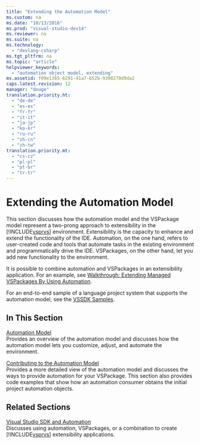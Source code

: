 ```yaml
---
title: "Extending the Automation Model"
ms.custom: na
ms.date: "10/13/2016"
ms.prod: "visual-studio-dev14"
ms.reviewer: na
ms.suite: na
ms.technology: 
  - "devlang-csharp"
ms.tgt_pltfrm: na
ms.topic: "article"
helpviewer_keywords: 
  - "automation object model, extending"
ms.assetid: f09e1365-6291-41a7-b52b-9398270d9da2
caps.latest.revision: 12
manager: "douge"
translation.priority.ht: 
  - "de-de"
  - "es-es"
  - "fr-fr"
  - "it-it"
  - "ja-jp"
  - "ko-kr"
  - "ru-ru"
  - "zh-cn"
  - "zh-tw"
translation.priority.mt: 
  - "cs-cz"
  - "pl-pl"
  - "pt-br"
  - "tr-tr"
---
```

# Extending the Automation Model
This section discusses how the automation model and the VSPackage model represent a two-prong approach to extensibility in the [!INCLUDE[vsprvs](../codequality/includes/vsprvs_md.md)] environment. Extensibility is the capacity to enhance and extend the functionality of the IDE. Automation, on the one hand, refers to user-created code and tools that automate tasks in the existing environment and programmatically drive the IDE. VSPackages, on the other hand, let you add new functionality to the environment.  
  
 It is possible to combine automation and VSPackages in an extensibility application. For an example, see [Walkthrough: Extending Managed VSPackages By Using Automation](../misc/walkthrough--extending-managed-vspackages-by-using-automation.md).  
  
 For an end-to-end sample of a language project system that supports the automation model, see the [VSSDK Samples](../misc/vssdk-samples.md).  
  
## In This Section  
 [Automation Model](../misc/automation-model.md)  
 Provides an overview of the automation model and discusses how the automation model lets you customize, adjust, and automate the environment.  
  
 [Contributing to the Automation Model](../extensibility/contributing-to-the-automation-model.md)  
 Provides a more detailed view of the automation model and discusses the ways to provide automation for your VSPackage. This section also provides code examples that show how an automation consumer obtains the initial project automation objects.  
  
## Related Sections  
 [Visual Studio SDK and Automation](../Topic/Visual%20Studio%20SDK%20and%20Automation.md)  
 Discusses using automation, VSPackages, or a combination to create [!INCLUDE[vsprvs](../codequality/includes/vsprvs_md.md)] extensibility applications.